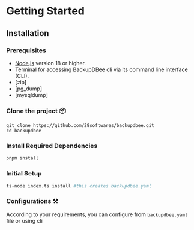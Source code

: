 # Getting Started

## Installation

### Prerequisites

- [Node.js](https://nodejs.org/) version 18 or higher.
- Terminal for accessing BackupDBee cli via its command line interface (CLI).
- [zip]
- [pg_dump]
- [mysqldump]

### Clone the project 📦

```
git clone https://github.com/28softwares/backupdbee.git
cd backupdbee
```

### Install Required Dependencies

```bash
pnpm install
```

### Initial Setup

```bash
ts-node index.ts install #this creates backupdbee.yaml
```

### Configurations ⚒️

According to your requirements, you can configure from `backupdbee.yaml` file or using cli
